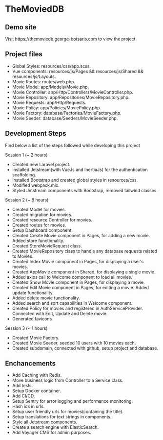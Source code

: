 # TheMoviedDB

## Demo site

Visit <a href="https://themoviedb.george-botsaris.com" target="_blank">https://themoviedb.george-botsaris.com</a> to view the project.

## Project files

-   Global Styles: resources/css/app.scss.
-   Vue components: resources/js/Pages && resources/js/Shared && resources/js/Layouts.
-   Movie Routes: routes/web.php.
-   Movie Model: app/Models/Movie.php.
-   Movie Controller: app/Http/Controllers/MovieController.php.
-   Movie Repository: app/Repositories/MovieRepository.php.
-   Movie Requests: app/Http/Requests.
-   Movie Policy: app/Policies/MoviePolicy.php.
-   Movie Factory: database/Factories/MovieFactory.php.
-   Movie Seeder: database/Seeders/MovieSeeder.php.

## Development Steps

Find below a list of the steps followed while developing this project

Session 1 (~ 2 hours)

-   Created new Laravel project.
-   Installed Jetstream(with VueJs and InertiaJs) for the authentication scaffolding.
-   Installed Bootstrap and created global styles in resources/css.
-   Modified webpack.mix.
-   Styled Jetstream components with Bootstrap, removed tailwind classes.

Session 2 (~ 8 hours)

-   Created Model for movies.
-   Created migration for movies.
-   Created resource Controller for movies.
-   Created routes for movies.
-   Setup Dashboard component.
-   Created Create Movie component in Pages, for adding a new movie. Added store functionality.
-   Created StoreMovieRequest class.
-   Created MovieRepository class to handle any database requests related to Movies.
-   Created Index Movie component in Pages, for displaying a user's movies.
-   Created AppMovie component in Shared, for displaying a single movie.
-   Added axios call to Welcome component to load all movies.
-   Created Show Movie component in Pages, for displaying a movie.
-   Created Edit Movie component in Pages, for editing a movie. Added update functionality.
-   Added delete movie functionality.
-   Added search and sort capabilities in Welcome component.
-   Created Policy for movies and registered in AuthServiceProvider. Connected with Edit, Update and Delete movie.
-   Generated favicons

Session 3 (~ 1 hours)

-   Created Movie Factory.
-   Created Movie Seeder, seeded 10 users with 10 movies each.
-   Created subdomain, connected with github, setup project and database.

## Enchancements

-   Add Caching with Redis.
-   Move business logic from Controller to a Service class.
-   Add tests.
-   Setup Docker container.
-   Add CI/CD.
-   Setup Sentry for error logging and performance monitoring.
-   Hash ids in urls.
-   Setup user friendly urls for movies(containing the title).
-   Setup translations for text strings in components.
-   Style all Jetstream components.
-   Create a search engine with ElasticSearch.
-   Add Voyager CMS for admin purposes.
